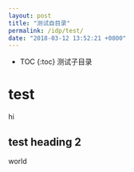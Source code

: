 ```yaml
---
layout: post
title: "测试自目录"
permalink: /idp/test/
date: "2018-03-12 13:52:21 +0800"
---
```


* TOC
{:toc}
测试子目录

# test

hi 

## test heading 2

world

